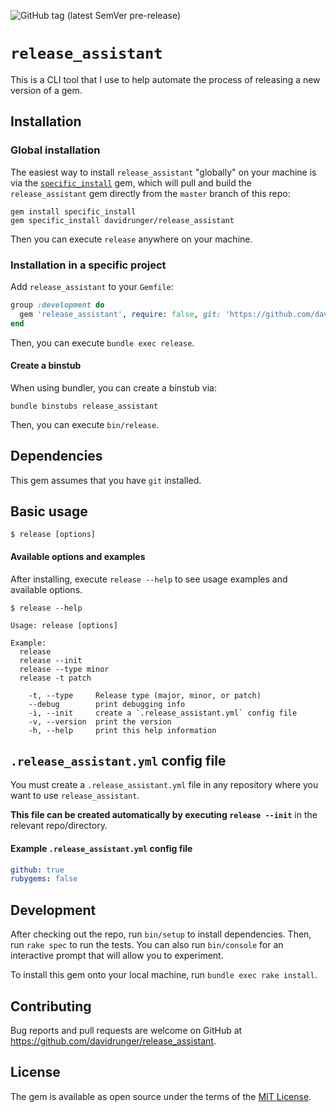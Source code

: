 ![GitHub tag (latest SemVer pre-release)](https://img.shields.io/github/v/tag/davidrunger/release_assistant?include_prereleases)

# `release_assistant`

This is a CLI tool that I use to help automate the process of releasing a new version of a gem.

## Installation

### Global installation

The easiest way to install `release_assistant` "globally" on your machine is via the
[`specific_install`](https://github.com/rdp/specific_install) gem, which will pull and build the
`release_assistant` gem directly from the `master` branch of this repo:

```
gem install specific_install
gem specific_install davidrunger/release_assistant
```

Then you can execute `release` anywhere on your machine.

### Installation in a specific project

Add `release_assistant` to your `Gemfile`:

```rb
group :development do
  gem 'release_assistant', require: false, git: 'https://github.com/davidrunger/release_assistant'
end
```

Then, you can execute `bundle exec release`.

#### Create a binstub

When using bundler, you can create a binstub via:

```
bundle binstubs release_assistant
```

Then, you can execute `bin/release`.

## Dependencies

This gem assumes that you have `git` installed.

## Basic usage

```
$ release [options]
```

#### Available options and examples

After installing, execute `release --help` to see usage examples and available options.

```
$ release --help

Usage: release [options]

Example:
  release
  release --init
  release --type minor
  release -t patch

    -t, --type     Release type (major, minor, or patch)
    --debug        print debugging info
    -i, --init     create a `.release_assistant.yml` config file
    -v, --version  print the version
    -h, --help     print this help information
```

## `.release_assistant.yml` config file
You must create a `.release_assistant.yml` file in any repository where you want to use
`release_assistant`.

**This file can be created automatically by executing `release --init`** in the relevant
repo/directory.

#### Example `.release_assistant.yml` config file

```yaml
github: true
rubygems: false
```

## Development

After checking out the repo, run `bin/setup` to install dependencies. Then, run `rake spec` to run
the tests. You can also run `bin/console` for an interactive prompt that will allow you to
experiment.

To install this gem onto your local machine, run `bundle exec rake install`.

## Contributing

Bug reports and pull requests are welcome on GitHub at
https://github.com/davidrunger/release_assistant.

## License

The gem is available as open source under the terms of the [MIT
License](https://opensource.org/licenses/MIT).
